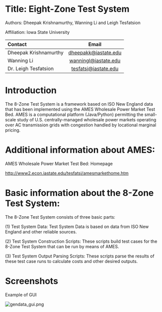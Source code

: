 # Title: Eight-Zone Test System 
Authors: Dheepak Krishnamurthy, Wanning Li and Leigh Tesfatsion

Affiliation: Iowa State University


Contact     | Email  
:---------| :-----: |
Dheepak Krishnamurthy     |     dheepakk@iastate.edu 
Wanning Li | wanningl@iastate.edu 
Dr. Leigh Tesfatsion | tesfatsi@iastate.edu 

# Introduction #

The 8-Zone Test System is a framework based on ISO New England data that has been implemented using the AMES Wholesale Power Market Test Bed.  AMES is a computational platform (Java/Python) permitting the small-scale study of U.S. centrally-managed wholesale power markets operating over AC transmission grids with congestion handled by locational marginal pricing.

# Additional information about AMES: #

AMES Wholesale Power Market Test Bed:  Homepage

http://www2.econ.iastate.edu/tesfatsi/amesmarkethome.htm

# Basic information about the 8-Zone Test System: #

The 8-Zone Test System consists of three basic parts:

(1)  Test System Data: Test System Data is based on data from ISO New England and other reliable sources.

(2)  Test System Construction Scripts: These scripts build test cases for the 8-Zone Test System that can be run by means of AMES.

(3)  Test System Output Parsing Scripts: These scripts parse the results of these test case runs to calculate costs and other desired outputs.

# Screenshots

Example of GUI

![gendata_gui.png](https://bytebucket.org/kdheepak89/eightbustestbed/raw/7e79ca9456026755f582c8d691a6ad8dcd179c09/img/gendata_gui.png)